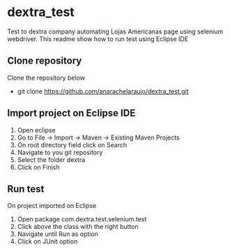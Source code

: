 # dextra_test
Test to dextra company automating Lojas Americanas page using selenium webdriver.
This readme show how to run test using Eclipse IDE

## Clone repository
Clone the repository below 
- git clone https://github.com/anarachelaraujo/dextra_test.git

## Import project on Eclipse IDE
1. Open eclipse 
2. Go to File -> Import -> Maven -> Existing Maven Projects 
3. On root directory field click on Search 
4. Navigate to you git repository 
5. Select the folder dextra 
6. Click on Finish

## Run test
On project imported on Eclipse 
1. Open package com.dextra.test.selenium.test
2. Click above the class with the right button 
3. Navigate until Run as option 
4. Click on JUnit option 



